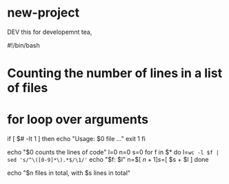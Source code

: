 # new-project
DEV
this for developemnt tea,

#!/bin/bash
# Counting the number of lines in a list of files
# for loop over arguments

if [ $# -lt 1 ]
then
  echo "Usage: $0 file ..."
  exit 1
fi

echo "$0 counts the lines of code" 
l=0
n=0
s=0
for f in $*
do
	l=`wc -l $f | sed 's/^\([0-9]*\).*$/\1/'`
	echo "$f: $l"
        n=$[ $n + 1 ]
        s=$[ $s + $l ]
done

echo "$n files in total, with $s lines in total"
